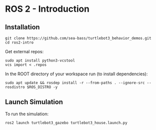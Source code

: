 # ROS 2 - Introduction

## Installation

```
git clone https://github.com/sea-bass/turtlebot3_behavior_demos.git
cd ros2-intro
```

Get external repos:

```
sudo apt install python3-vcstool
vcs import < .repos
```

In the ROOT directory of your workspace run (to install dependencies):

```
sudo apt update && rosdep install -r --from-paths . --ignore-src --rosdistro $ROS_DISTRO -y
```

## Launch Simulation

To run the simulation:

```
ros2 launch turtlebot3_gazebo turtlebot3_house.launch.py
```
